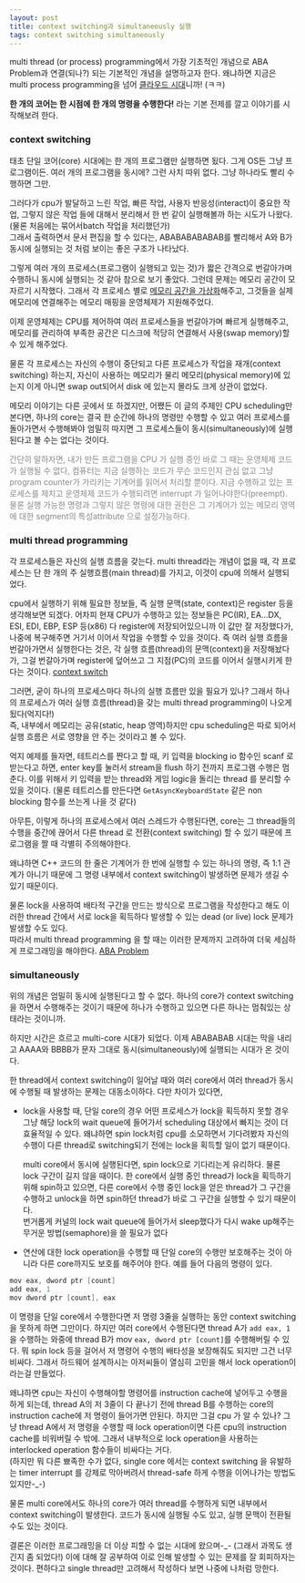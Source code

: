 ```yaml
---
layout: post
title: context switching과 simultaneously 실행
tags: context switching simultaneously
---
```


multi thread (or process) programming에서 가장 기초적인 개념으로 ABA Problem과 연결(되나?) 되는 기본적인 개념을 설명하고자 한다. 왜냐하면 지금은 multi process programming을 넘어 [클라우드 시대](http://imaso.co.kr/?doc=bbs/gnuboard.php&wr_id=37918&bo_table=article)니까! (ㅋㅋ)

**한 개의 코어는 한 시점에 한 개의 명령을 수행한다!** 라는 기본 전제를 깔고 이야기를 시작해보려 한다.

### context switching ###

태초 단일 코어(core) 시대에는 한 개의 프로그램만 실행하면 됬다. 그게 OS든 그냥 프로그램이든. 여러 개의 프로그램을 동시에? 그런 사치 따위 없다. 그냥 하나라도 빨리 수행하면 그만.

그러다가 cpu가 발달하고 느린 작업, 빠른 작업, 사용자 반응성(interact)이 중요한 작업, 그렇지 않은 작업 들에 대해서 분리해서 한 번 같이 실행해볼까 하는 시도가 나왔다. (물론 처음에는 묶어서batch 작업을 처리했던가)  
그래서 출력하면서 문서 편집을 할 수 있다는, ABABABABABAB를 빨리해서 A와 B가 동시에 실행되는 것 처럼 보이는 좋은 구조가 나타났다.

그렇게 여러 개의 프로세스(프로그램이 실행되고 있는 것)가 짧은 간격으로 번갈아가며 수행하니 동시에 실행되는 것 같아 참으로 보기 좋았다. 그런데 문제는 메모리 공간이 모자르기 시작했다. 그래서 각 프로세스 별로 [메모리 공간을 가상화](http://en.wikipedia.org/wiki/Virtual_memory)해주고, 그것들을 실제 메모리에 연결해주는 메모리 매핑을 운영체제가 지원해주었다.

이제 운영체제는 CPU를 제어하여 여러 프로세스들을 번갈아가며 빠르게 실행해주고, 메모리를 관리하여 부족한 공간은 디스크에 적당히 연결해서 사용(swap memory)할 수 있게 해주었다.

물론 각 프로세스는 자신의 수행이 중단되고 다른 프로세스가 작업을 재개(context switching) 하는지, 자신이 사용하는 메모리가 물리 메모리(physical memory)에 있는지 이게 아니면 swap out되어서 disk 에 있는지 몰라도 크게 상관이 없었다.

메모리 이야기는 다른 곳에서 또 하겠지만, 어쨌든 이 글의 주제인 CPU scheduling만 본다면, 하나의 core는 결국 한 순간에 하나의 명령만 수행할 수 있고 여러 프로세스를 돌아가면서 수행해봐야 엄밀히 따지면 그 프로세스들이 동시(simultaneously)에 실행된다고 볼 수는 없다는 것이다.

<span style="color: #888;">간단히 말하자면, 내가 만든 프로그램을 CPU 가 실행 중인 바로 그 때는 운영체제 코드가 실행될 수 없다, 컴퓨터는 지금 실행하는 코드가 무슨 코드인지 관심 없고 그냥 program counter가 가리키는 기계어를 읽어서 처리할 뿐이다. 지금 수행하고 있는 프로세스를 제치고 운영체제 코드가 수행되려면 interrupt 가 일어나야한다(preempt). 물론 실행 가능한 명령과 그렇지 않은 명령에 대한 권한은 그 기계어가 있는 메모리 영역에 대한 segment의 특성attribute 으로 설정가능하다.</span>

### multi thread programming ###

각 프로세스들은 자신의 실행 흐름을 갖는다. multi thread라는 개념이 없을 때, 각 프로세스는 단 한 개의 주 실행흐름(main thread)를 가지고, 이것이 cpu에 의해서 실행되었다.

cpu에서 실행하기 위해 필요한 정보들, 즉 실행 문맥(state, context)은 register 등을 생각해보면 되겠다. 어차피 현재 CPU가 수행하고 있는 정보들은 PC(IR), EA...DX, ESI, EDI, EBP, ESP 등(x86) 다 register에 저장되어있으니까 이 값만 잘 저장했다가, 나중에 복구해주면 거기서 이어서 작업을 수행할 수 있을 것이다. 즉 여러 실행 흐름을 번갈아가면서 실행한다는 것은, 각 실행 흐름(thread)의 문맥(context)을 저장해놨다가, 그걸 번갈아가며 register에 덮어쓰고 그 지점(PC)의 코드를 이어서 실행시키게 한다는 것이다. [context switch](http://en.wikipedia.org/wiki/Context_switch)

그러면, 굳이 하나의 프로세스마다 하나의 실행 흐름만 있을 필요가 있나? 그래서 하나의 프로세스가 여러 실행 흐름(thread)을 갖는 multi thread programming이 나오게 됬다(억지다!)  
즉, 내부에서 메모리는 공유(static, heap 영역)하지만 cpu scheduling은 따로 되어서 실행 흐름은 서로 영향을 안 주는 것이라고 볼 수 있다.

억지 예제를 들자면, 테트리스를 짠다고 할 때, 키 입력을 blocking io 함수인 scanf 로 받는다고 하면, enter key를 눌러서 stream을 flush 하기 전까지 프로그램 수행은 멈춘다. 이를 위해서 키 입력을 받는 thread와 게임 logic을 돌리는 thread 를 분리할 수 있을 것이다.
(물론 테트리스를 만든다면 `GetAsyncKeyboardState` 같은 non blocking 함수를 쓰는게 나을 것 같다)

아무튼, 이렇게 하나의 프로세스에서 여러 스레드가 수행된다면, core는 그 thread들의 수행을 중간에 끊어서 다른 thread 로 전환(context switching) 할 수 있기 때문에 프로그램을 짤 때 각별히 주의해야한다.

왜냐하면 C++ 코드의 한 줄은 기계어가 한 번에 실행할 수 있는 하나의 명령, 즉 1:1 관계가 아니기 때문에 그 명령 내부에서 context switching이 발생하면 문제가 생길 수 있기 때문이다.

물론 lock을 사용하여 배타적 구간을 만드는 방식으로 프로그램을 작성한다고 해도 이러한 thread 간에서 서로 lock을 획득하다 발생할 수 있는 dead (or live) lock 문제가 발생할 수도 있다.  
따라서 multi thread programming 을 할 때는 이러한 문제까지 고려하여 더욱 세심하게 프로그래밍을 해야한다. [ABA Problem](http://en.wikipedia.org/wiki/ABA_problem)

### simultaneously ###

위의 개념은 엄밀히 동시에 실행된다고 할 수 없다. 하나의 core가 context switching을 하면서 수행해주는 것이기 때문에 하나가 수행하고 있으면 다른 하나는 멈춰있는 상태라는 것이니까.

하지만 시간은 흐르고 multi-core 시대가 되었다. 이제 ABABABAB 시대는 막을 내리고 AAAA와 BBBB가 문자 그대로 동시(simultaneously)에 실행되는 시대가 온 것이다.

한 thread에서 context switching이 일어날 때와 여러 core에서 여러 thread가 동시에 수행될 때 발생하는 문제는 대동소이하다. 다만 차이가 있다면,

* lock을 사용할 때, 단일 core의 경우 어떤 프로세스가 lock을 획득하지 못할 경우 그냥 해당 lock의 wait queue에 들어가서 scheduling 대상에서 빠지는 것이 더 효율적일 수 있다. 왜냐하면 spin lock처럼 cpu를 소모하면서 기다려봤자 자신의 수행이 다른 thread로 switching되기 전에는 lock을 획득할 일이 없기 때문이다.  
  
  multi core에서 동시에 실행된다면, spin lock으로 기다리는게 유리하다. 물론 lock 구간이 길지 않을 때이다. 한 core에서 실행 중인 thread가 lock을 획득하기 위해 spin하고 있으면, 다른 core에서 수행 중인 lock을 얻은 thread가 그 구간을 수행하고 unlock을 하면 spin하던 thread가 바로 그 구간을 실행할 수 있기 때문이다.  
번거롭게 커널의 lock wait queue에 들어가서 sleep했다가 다시 wake up해주는 무거운 방법(semaphore)을 쓸 필요가 없다

* 연산에 대한 lock operation을 수행할 때 단일 core의 수행만 보호해주는 것이 아니라 다른 core까지도 보호를 해주어야 한다. 예를 들어 다음의 명령이 있다.

```cpp
mov eax, dword ptr [count]
add eax, 1
mov dword ptr [count], eax
```

이 명령을 단일 core에서 수행한다면 저 명령 3줄을 실행하는 동안 context switching을 못하게 하면 그만이다. 하지만 여러 core에서 수행된다면 thread A가 `add eax, 1`을 수행하는 와중에 thread B가 mov `eax, dword ptr [count]`를 수행해버릴 수 있다.
뭐 spin lock 등을 걸어서 저 명령어 수행의 배타성을 보장해줘도 되지만 그건 너무 비싸다. 그래서 하드웨어 설계하시는 아저씨들이 열심히 고민을 해서 lock operation이라는걸 만들었다.

왜냐하면 cpu는 자신이 수행해야할 명령어를 instruction cache에 넣어두고 수행을 하게 되는데, thread A의 저 3줄이 다 끝나기 전에 thread B를 수행하는 core의 instruction cache에 저 명령이 들어가면 안된다. 하지만 그걸 cpu 가 알 수 있나? 그냥 thread A에서 저 명령을 수행할 때 lock operation이면 다른 cpu의 instruction cache를 비워버릴 수 밖에. 그래서 내부적으로 lock operation을 사용하는 interlocked operation 함수들이 비싸다는 거다.  
(하지만 뭐 다른 뾰족한 수가 없다, single core 에서는 context switching 을 유발하는 timer interrupt 를 강제로 막아버려서 thread-safe 하게 수행을 이어나가는 방법도 있지만-_-)

물론 multi core에서도 하나의 core가 여러 thread를 수행하게 되면 내부에서 context switching이 발생한다. 코드가 동시에 실행될 수도 있고, 실행 문맥이 전환될 수도 있는 것이다.

결론은 이러한 프로그래밍을 더 이상 피할 수 없는 시대에 왔으며-_- (그래서 과목도 생긴지 좀 되었다!)  이에 대해 잘 공부하여 이로 인해 발생할 수 있는 문제를 잘 회피하자는 것이다. 편하다고 single thread만 고려해서 작성하다 보면 나중에 나처럼 망한다.
